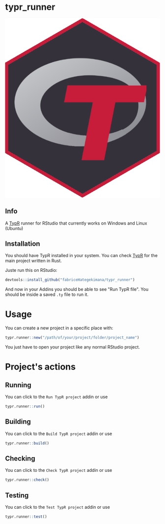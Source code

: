 # typr_runner

![](img/rtypr.png)

## Info

A [TypR](https://github.com/fabriceHategekimana/typr)
 runner for RStudio that currently works on Windows and Linux (Ubuntu)

## Installation

You should have TypR installed in your system. You can check [TypR](https://github.com/fabriceHategekimana/typr) for the main project written in Rust.

Juste run this on RStudio:

```r
devtools::install_github("fabriceHategekimana/typr_runner")
```

And now in your Addins you should be able to see "Run TypR file".
You should be inside a saved `.ty` file to run it.

# Usage

You can create a new project in a specific place with:

```r
typr.runner::new("/path/of/your/project/folder/project_name")
```

You just have to open your project like any normal RStudio project.

# Project's actions

## Running

You can click to the `Run TypR project` addin or use

```r
typr.runner::run()
```

## Building

You can click to the `Build TypR project` addin or use

```r
typr.runner::build()
```

## Checking

You can click to the `Check TypR project` addin or use

```r
typr.runner::check()
```

## Testing

You can click to the `Test TypR project` addin or use

```r
typr.runner::test()
```
